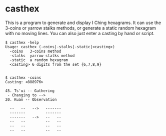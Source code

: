 # casthex

This is a program to generate and display 
I Ching hexagrams. It can use the 3-coins 
or yarrow stalks methods, or generate a
static random hexagram with no moving lines.
You can also just enter a casting by hand
or script.

~~~~~~
$ casthex -help
Usage: casthex (-coins|-stalks|-static|<casting>)
  -coins   3-coins method
  -stalks  yarrow stalks method
  -static  a random hexagram
  <casting> 6 digits from the set {6,7,8,9}


$ casthex -coins
Casting: <888976>

45. Ts'ui -- Gathering
 - Changing to -->
20. Kuan -- Observation

  --   --   -->   -------
  -------         -------
  -------   -->   --   --
  --   --         --   --
  --   --         --   --
  --   --         --   --

~~~~~~


